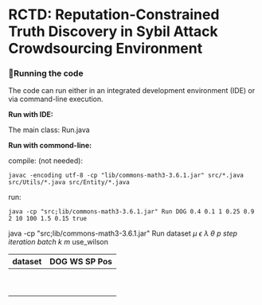 # RCTD: Reputation-Constrained Truth Discovery in Sybil Attack Crowdsourcing Environment



### 🚩Running the code

The code can run either in an integrated development environment (IDE) or via command-line execution.

**Run with IDE:**

The main class: Run.java

**Run with commond-line:**

compile: (not needed):

`javac -encoding utf-8 -cp "lib/commons-math3-3.6.1.jar" src/*.java src/Utils/*.java src/Entity/*.java`

run:



`java -cp "src;lib/commons-math3-3.6.1.jar" Run DOG 0.4 0.1 1 0.25 0.9 2 10 100 1.5 0.15 true `



java -cp "src;lib/commons-math3-3.6.1.jar" Run dataset $\mu$ $\epsilon$ $\lambda$ $\theta$ $p$ $step$ $iteration$ $batch$ $k$ $m$ use_wilson

| dataset | DOG WS SP Pos |
| ------- | ------------- |
|         |               |
|         |               |
|         |               |
|         |               |
|         |               |
|         |               |
|         |               |
|         |               |
|         |               |

